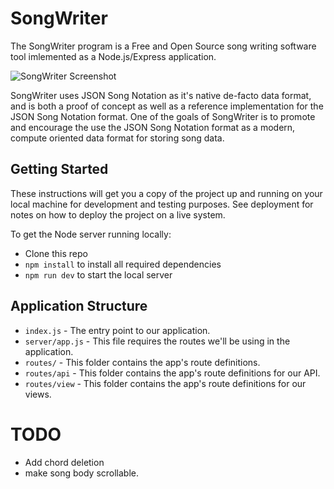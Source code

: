 # SongWriter

The SongWriter program is a Free and Open Source song writing software tool imlemented as a Node.js/Express application.

![SongWriter Screenshot](http://weblane.com:3000/images/songwriter.jpg)

SongWriter uses JSON Song Notation as it's native de-facto data format, and is both a proof of concept as well as a reference implementation for the JSON Song Notation format. One of the goals of SongWriter is to promote and encourage the use the JSON Song Notation format as a modern, compute oriented data format for storing song data. 

## Getting Started

These instructions will get you a copy of the project up and running on your local machine for development and testing purposes. See deployment for notes on how to deploy the project on a live system.

To get the Node server running locally:

- Clone this repo
- `npm install` to install all required dependencies
- `npm run dev` to start the local server

## Application Structure

- `index.js`      - The entry point to our application.
- `server/app.js` - This file requires the routes we'll be using in the application.
- `routes/`       - This folder contains the app's route definitions.
- `routes/api`    - This folder contains the app's route definitions for our API.
- `routes/view`   - This folder contains the app's route definitions for our views.

# TODO

- Add chord deletion 
- make song body scrollable.

